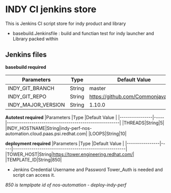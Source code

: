 # INDY CI jenkins store

This is Jenkins CI script store for indy product and library

* basebuild.Jenkinsfile : build and functian test for indy launcher and Library packed within

## Jenkins files

**basebuild required**

|Parameters      |Type |Default Value                                          |
|----------------|-----|-------------------------------------------------------|
|INDY_GIT_BRANCH|String|master|
|INDY_GIT_REPO|String|https://github.com/Commonjava/indy|
|INDY_MAJOR_VERSION|String|1.10.0|

**Autotest required**
|Parameters      |Type |Default Value                                          |
|----------------|-----|-------------------------------------------------------|
|THREADS|String|5|
|INDY_HOSTNAME|String|indy-perf-nos-automation.cloud.paas.psi.redhat.com|
|LOOPS|String|10|

**deployment required**
|Parameters      |Type |Default Value                                          |
|----------------|-----|-------------------------------------------------------|
|TOWER_HOST|String|https://tower.engineering.redhat.com/|
|TEMPLATE_ID|String|850|

* Jenkins Credential Username and Password Tower_Auth is needed and script can access it.

_850 is templpate id of nos-automation - deploy-indy-perf_